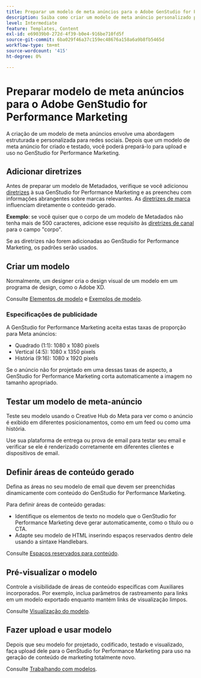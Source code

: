 ```yaml
---
title: Preparar um modelo de meta anúncios para o Adobe GenStudio for Performance Marketing
description: Saiba como criar um modelo de meta anúncio personalizado para o Adobe GenStudio for Performance Marketing.
level: Intermediate
feature: Templates, Content
exl-id: e69039b0-272d-4f39-b0e4-916be710fd5f
source-git-commit: 6ba029f46a37c159ec48676a158a6a9b8fb5465d
workflow-type: tm+mt
source-wordcount: '415'
ht-degree: 0%

---
```


# Preparar modelo de meta anúncios para o Adobe GenStudio for Performance Marketing

A criação de um modelo de meta anúncios envolve uma abordagem estruturada e personalizada para redes sociais. Depois que um modelo de meta anúncio for criado e testado, você poderá prepará-lo para upload e uso no GenStudio for Performance Marketing.

## Adicionar diretrizes

Antes de preparar um modelo de Metadados, verifique se você adicionou [diretrizes](/help/user-guide/guidelines/overview.md) à sua GenStudio for Performance Marketing e as preencheu com informações abrangentes sobre marcas relevantes. As [diretrizes de marca](/help/user-guide/guidelines/brands.md) influenciam diretamente o conteúdo gerado.

**Exemplo**: se você quiser que o corpo de um modelo de Metadados não tenha mais de 500 caracteres, adicione esse requisito às [diretrizes de canal](/help/user-guide/guidelines/brands.md#channel-guidelines) para o campo &quot;corpo&quot;.

Se as diretrizes não forem adicionadas ao GenStudio for Performance Marketing, os padrões serão usados.

## Criar um modelo

Normalmente, um designer cria o design visual de um modelo em um programa de design, como o Adobe XD.

Consulte [Elementos de modelo](use-templates.md#template-elements) e [Exemplos de modelo](/help/user-guide/content/customize-template.md#template-examples).

### Especificações de publicidade

A GenStudio for Performance Marketing aceita estas taxas de proporção para Meta anúncios:

* Quadrado (1:1): 1080 x 1080 pixels
* Vertical (4:5): 1080 x 1350 pixels
* História (9:16): 1080 x 1920 pixels

Se o anúncio não for projetado em uma dessas taxas de aspecto, a GenStudio for Performance Marketing corta automaticamente a imagem no tamanho apropriado.

## Testar um modelo de meta-anúncio

Teste seu modelo usando o Creative Hub do Meta para ver como o anúncio é exibido em diferentes posicionamentos, como em um feed ou como uma história.

Use sua plataforma de entrega ou prova de email para testar seu email e verificar se ele é renderizado corretamente em diferentes clientes e dispositivos de email.

## Definir áreas de conteúdo gerado

Defina as áreas no seu modelo de email que devem ser preenchidas dinamicamente com conteúdo do GenStudio for Performance Marketing.

Para definir áreas de conteúdo geradas:

* Identifique os elementos de texto no modelo que o GenStudio for Performance Marketing deve gerar automaticamente, como o título ou o CTA.
* Adapte seu modelo de HTML inserindo espaços reservados dentro dele usando a sintaxe Handlebars.

Consulte [Espaços reservados para conteúdo](/help/user-guide/content/customize-template.md#content-placeholders).

## Pré-visualizar o modelo

Controle a visibilidade de áreas de conteúdo específicas com Auxiliares incorporados. Por exemplo, inclua parâmetros de rastreamento para links em um modelo exportado enquanto mantém links de visualização limpos.

Consulte [Visualização do modelo](/help/user-guide/content/customize-template.md#template-preview).

## Fazer upload e usar modelo

Depois que seu modelo for projetado, codificado, testado e visualizado, faça upload dele para o GenStudio for Performance Marketing para uso na geração de conteúdo de marketing totalmente novo.

Consulte [Trabalhando com modelos](use-templates.md).
